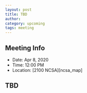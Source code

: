 ```yaml
---
layout: post
title: TBD
author:
category: upcoming
tags: meeting
---
```


## Meeting Info

* Date: Apr 8, 2020
* Time: 12:00 PM
* Location: [2100 NCSA][ncsa_map]

## TBD
